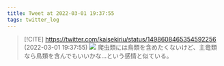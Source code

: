 ```yaml
---
title: Tweet at 2022-03-01 19:37:55
tags: twitter_log
---
```


> [!CITE] https://twitter.com/kaisekiriu/status/1498608465354592256 (2022-03-01 19:37:55)
> ![](https://twitter.com/kaisekiriu/status/1498608465354592256)
> 爬虫類には鳥類を含めたくないけど、主竜類なら鳥類を含んでもいいかな…という感情と似ている。
